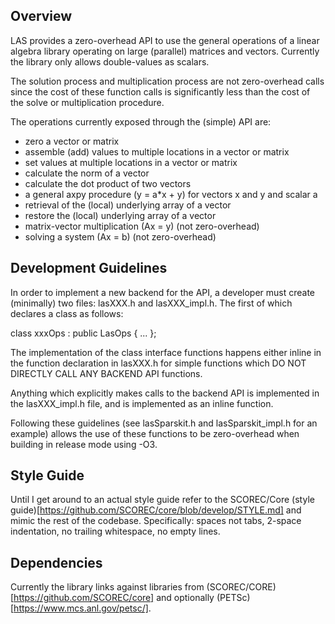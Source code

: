 ## Overview

LAS provides a zero-overhead API to use the general operations of a linear algebra library operating on large (parallel) matrices and vectors. Currently the library only allows double-values as scalars.

The solution process and multiplication process are not zero-overhead calls since the cost of these function calls is significantly less than the cost of the solve or multiplication procedure.

The operations currently exposed through the (simple) API are:
 - zero a vector or matrix
 - assemble (add) values to multiple locations in a vector or matrix
 - set values at multiple locations in a vector or matrix
 - calculate the norm of a vector
 - calculate the dot product of two vectors
 - a general axpy procedure (y = a*x + y) for vectors x and y and scalar a
 - retrieval of the (local) underlying array of a vector
 - restore the (local) underlying array of a vector
 - matrix-vector multiplication (Ax = y) (not zero-overhead)
 - solving a system (Ax = b) (not zero-overhead)

## Development Guidelines

In order to implement a new backend for the API, a developer must create (minimally) two files:
lasXXX.h and lasXXX_impl.h. The first of which declares a class as follows:

class xxxOps : public LasOps<xxxOps>
{ ... };

The implementation of the class interface functions happens either inline in the function declaration in lasXXX.h for simple functions which DO NOT DIRECTLY CALL ANY BACKEND API functions.

Anything which explicitly makes calls to the backend API is implemented in the lasXXX_impl.h file, and is implemented as an inline function.

Following these guidelines (see lasSparskit.h and lasSparskit_impl.h for an example) allows the use of these functions to be zero-overhead when building in release mode using -O3.

## Style Guide

Until I get around to an actual style guide refer to the SCOREC/Core (style guide)[https://github.com/SCOREC/core/blob/develop/STYLE.md] and mimic the rest of the codebase. Specifically: spaces not tabs, 2-space indentation, no trailing whitespace, no empty lines.

## Dependencies
Currently the library links against libraries from (SCOREC/CORE)[https://github.com/SCOREC/core] and optionally (PETSc)[https://www.mcs.anl.gov/petsc/].
